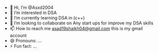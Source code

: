 - 👋 Hi, I’m @Asxd2004
- 👀 I’m interested in DSA
- 🌱 I’m currently learning DSA in (c++)
- 💞️ I’m looking to collaborate on Any start ups for improve my DSA skills
- 📫 How to reach me asad19shaikh04@gmail.com this is my gmail account
- 😄 Pronouns: ...
- ⚡ Fun fact: ...

<!---
Asxd2004/Asxd2004 is a ✨ special ✨ repository because its `README.md` (this file) appears on your GitHub profile.
You can click the Preview link to take a look at your changes.
--->
